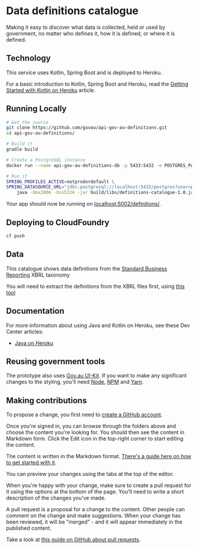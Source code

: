 # Data definitions catalogue

Making it easy to discover what data is collected, held or used by government, no matter who defines it, how it is defined, or where it is defined.

## Technology

This service uses Kotlin, Spring Boot and is deployed to Heroku.

For a basic introduction to Kotlin, Spring Boot and Heroku, read the [Getting Started with Kotlin on Heroku](https://devcenter.heroku.com/articles/getting-started-with-kotlin) article.

## Running Locally

```bash
# Get the source
git clone https://github.com/govau/api-gov-au-definitions.git
cd api-gov-au-definitions/

# Build it
gradle build

# Create a PostgreSQL instance
docker run --name api-gov-au-definitions-db -p 5433:5432 -e POSTGRES_PASSWORD=mysecretpassword -d postgres:9.6

# Run it
SPRING_PROFILES_ACTIVE=notprodordefault \
SPRING_DATASOURCE_URL="jdbc:postgresql://localhost:5433/postgres?user=postgres&password=mysecretpassword" \
    java -Xmx200m -Xss512k -jar build/libs/definitions-catalogue-1.0.jar
```

Your app should now be running on [localhost:5002/definitions/](http://localhost:5002/definitions/).

## Deploying to CloudFoundry

```sh
cf push
```

## Data

This catalogue shows data definitions from the [Standard Business Reporting](http://sbr.gov.au) XBRL taxonomy

You will need to extract the definitions from the XBRL files first, using [this tool](https://github.com/colugo/sbr_taxonomy_usage)

## Documentation

For more information about using Java and Kotlin on Heroku, see these Dev Center articles:

- [Java on Heroku](https://devcenter.heroku.com/categories/java)

## Reusing government tools

The prototype also uses [Gov.au UI-Kit](https://github.com/govau/uikit). If you want to make any significant changes to the styling, you'll need [Node](https://nodejs.org/en/), [NPM](https://www.npmjs.com/) and [Yarn](https://yarnpkg.com).

## Making contributions

To propose a change, you first need to [create a GitHub account](https://github.com/join).

Once you're signed in, you can browse through the folders above and choose the content you're looking for. You should then see the content in Markdown form. Click the Edit icon in the top-right corner to start editing the content.

The content is written in the Markdown format. [There's a guide here on how to get started with it](https://guides.github.com/features/mastering-markdown/).

You can preview your changes using the tabs at the top of the editor.

When you're happy with your change, make sure to create a pull request for it using the options at the bottom of the page. You'll need to write a short description of the changes you've made.

A pull request is a proposal for a change to the content. Other people can comment on the change and make suggestions. When your change has been reviewed, it will be "merged" - and it will appear immediately in the published content.

Take a look at [this guide on GitHub about pull requests](https://help.github.com/articles/using-pull-requests/).
